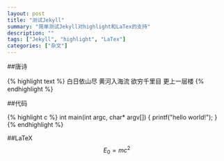 ```yaml
---
layout: post
title: "测试Jekyll"
summary: "简单测试Jekyll对highlight和LaTex的支持"
description: ""
tags: ["Jekyll", "highlight", "LaTex"]
categories: ["杂文"]
---
```

##唐诗

{% highlight text %}
白日依山尽
黄河入海流
欲穷千里目
更上一层楼
{% endhighlight %}

##代码

{% highlight c %}
int main(int argc, char* argv[])
{
    printf("hello world!");
}
{% endhighlight %}

##LaTeX
$$ E_0 = mc^2 $$

